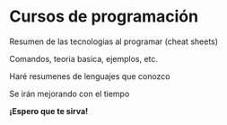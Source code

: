 # Cursos de programación

Resumen de las tecnologias al programar (cheat sheets)

Comandos, teoria basica, ejemplos, etc.

Haré resumenes de lenguajes que conozco

Se irán mejorando con el tiempo

**¡Espero que te sirva!**
